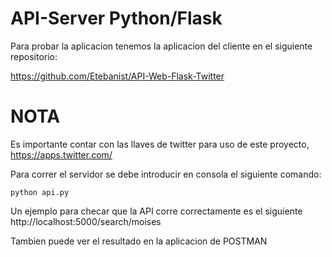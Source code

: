 # API-Server Python/Flask

Para probar la aplicacion tenemos la aplicacion del cliente en el siguiente repositorio:

https://github.com/Etebanist/API-Web-Flask-Twitter

# NOTA
Es importante contar con las llaves de twitter para uso de este proyecto, https://apps.twitter.com/

Para correr el servidor se debe introducir en consola el siguiente comando:

```
python api.py
```

Un ejemplo para checar que la API corre correctamente es el siguiente http://localhost:5000/search/moises

Tambien puede ver el resultado en la aplicacion de POSTMAN
